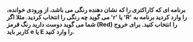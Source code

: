 ### برنامه ای که کاراکتری را که نشان دهنده رنگی می باشد، از ورودی خوانده، می گوید چه رنگی را انتخاب کردید. مثلا اگر 'r' یا 'R' را وارد کردید برنامه به شما می گوید دوست دارید رنگ قرمز (Red) را انتخاب کنید. برای خروج کاربر باید e یا E را وارد کنید.